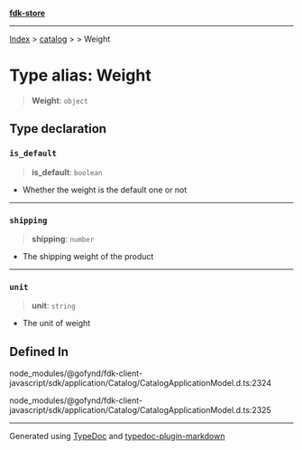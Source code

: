 [**fdk-store**](../../../README.md)
***

[Index](../../../API.md) > [catalog](../../README.md) > [<internal>](../README.md) > Weight

# Type alias: Weight

> **Weight**: `object`

## Type declaration

### `is_default`

> **is\_default**: `boolean`

- Whether the weight is the default one or not

***

### `shipping`

> **shipping**: `number`

- The shipping weight of the product

***

### `unit`

> **unit**: `string`

- The unit of weight

## Defined In

node\_modules/@gofynd/fdk-client-javascript/sdk/application/Catalog/CatalogApplicationModel.d.ts:2324

node\_modules/@gofynd/fdk-client-javascript/sdk/application/Catalog/CatalogApplicationModel.d.ts:2325

***
Generated using [TypeDoc](https://typedoc.org/) and [typedoc-plugin-markdown](https://www.npmjs.com/package/typedoc-plugin-markdown)
